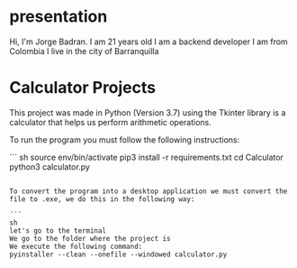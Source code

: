 # presentation

Hi, I'm Jorge Badran.
I am 21 years old I am a backend developer
I am from Colombia I live in the city of Barranquilla 

# Calculator Projects

This project was made in Python (Version 3.7) using the Tkinter library is a calculator that helps us perform arithmetic operations.


To run the program you must follow the following instructions:

´´´
sh
source env/bin/activate
pip3 install -r requirements.txt
cd Calculator
python3 calculator.py
```

To convert the program into a desktop application we must convert the file to .exe, we do this in the following way:  
 
´´´
sh
let's go to the terminal
We go to the folder where the project is
We execute the following command:
pyinstaller --clean --onefile --windowed calculator.py
```